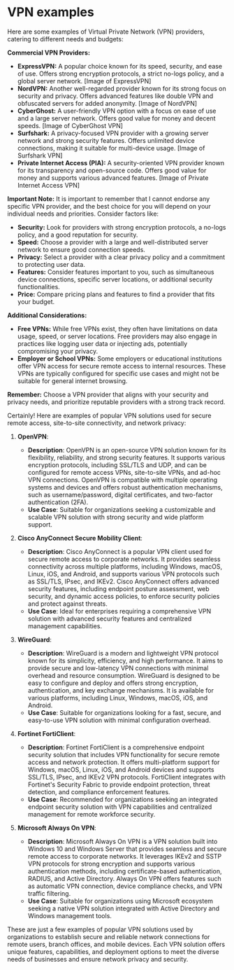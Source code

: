 # VPN examples

Here are some examples of Virtual Private Network (VPN) providers, catering to different needs and budgets:

**Commercial VPN Providers:**

* **ExpressVPN:** A popular choice known for its speed, security, and ease of use. Offers strong encryption protocols, a strict no-logs policy, and a global server network.
[Image of ExpressVPN]
* **NordVPN:** Another well-regarded provider known for its strong focus on security and privacy. Offers advanced features like double VPN and obfuscated servers for added anonymity. 
[Image of NordVPN]
* **CyberGhost:** A user-friendly VPN option with a focus on ease of use and a large server network. Offers good value for money and decent speeds.
[Image of CyberGhost VPN]
* **Surfshark:** A privacy-focused VPN provider with a growing server network and strong security features. Offers unlimited device connections, making it suitable for multi-device usage.
[Image of Surfshark VPN]
* **Private Internet Access (PIA):** A security-oriented VPN provider known for its transparency and open-source code. Offers good value for money and supports various advanced features.
[Image of Private Internet Access VPN]

**Important Note:** It is important to remember that I cannot endorse any specific VPN provider, and the best choice for you will depend on your individual needs and priorities. Consider factors like:

* **Security:** Look for providers with strong encryption protocols, a no-logs policy, and a good reputation for security.
* **Speed:**  Choose a provider with a large and well-distributed server network to ensure good connection speeds.
* **Privacy:**  Select a provider with a clear privacy policy and a commitment to protecting user data.
* **Features:**  Consider features important to you, such as simultaneous device connections, specific server locations, or additional security functionalities.
* **Price:**   Compare pricing plans and features to find a provider that fits your budget.

**Additional Considerations:**

* **Free VPNs:** While free VPNs exist, they often have limitations on data usage, speed, or server locations.  Free providers may also engage in practices like logging user data or injecting ads, potentially compromising your privacy. 
* **Employer or School VPNs:**  Some employers or educational institutions offer VPN access for secure remote access to internal resources. These VPNs are typically configured for specific use cases and might not be suitable for general internet browsing.

**Remember:** Choose a VPN provider that aligns with your security and privacy needs, and prioritize reputable providers with a strong track record. 

Certainly! Here are examples of popular VPN solutions used for secure remote access, site-to-site connectivity, and network privacy:

1. **OpenVPN**:
   - **Description**: OpenVPN is an open-source VPN solution known for its flexibility, reliability, and strong security features. It supports various encryption protocols, including SSL/TLS and UDP, and can be configured for remote access VPNs, site-to-site VPNs, and ad-hoc VPN connections. OpenVPN is compatible with multiple operating systems and devices and offers robust authentication mechanisms, such as username/password, digital certificates, and two-factor authentication (2FA).
   - **Use Case**: Suitable for organizations seeking a customizable and scalable VPN solution with strong security and wide platform support.

2. **Cisco AnyConnect Secure Mobility Client**:
   - **Description**: Cisco AnyConnect is a popular VPN client used for secure remote access to corporate networks. It provides seamless connectivity across multiple platforms, including Windows, macOS, Linux, iOS, and Android, and supports various VPN protocols such as SSL/TLS, IPsec, and IKEv2. Cisco AnyConnect offers advanced security features, including endpoint posture assessment, web security, and dynamic access policies, to enforce security policies and protect against threats.
   - **Use Case**: Ideal for enterprises requiring a comprehensive VPN solution with advanced security features and centralized management capabilities.

3. **WireGuard**:
   - **Description**: WireGuard is a modern and lightweight VPN protocol known for its simplicity, efficiency, and high performance. It aims to provide secure and low-latency VPN connections with minimal overhead and resource consumption. WireGuard is designed to be easy to configure and deploy and offers strong encryption, authentication, and key exchange mechanisms. It is available for various platforms, including Linux, Windows, macOS, iOS, and Android.
   - **Use Case**: Suitable for organizations looking for a fast, secure, and easy-to-use VPN solution with minimal configuration overhead.

4. **Fortinet FortiClient**:
   - **Description**: Fortinet FortiClient is a comprehensive endpoint security solution that includes VPN functionality for secure remote access and network protection. It offers multi-platform support for Windows, macOS, Linux, iOS, and Android devices and supports SSL/TLS, IPsec, and IKEv2 VPN protocols. FortiClient integrates with Fortinet's Security Fabric to provide endpoint protection, threat detection, and compliance enforcement features.
   - **Use Case**: Recommended for organizations seeking an integrated endpoint security solution with VPN capabilities and centralized management for remote workforce security.

5. **Microsoft Always On VPN**:
   - **Description**: Microsoft Always On VPN is a VPN solution built into Windows 10 and Windows Server that provides seamless and secure remote access to corporate networks. It leverages IKEv2 and SSTP VPN protocols for strong encryption and supports various authentication methods, including certificate-based authentication, RADIUS, and Active Directory. Always On VPN offers features such as automatic VPN connection, device compliance checks, and VPN traffic filtering.
   - **Use Case**: Suitable for organizations using Microsoft ecosystem seeking a native VPN solution integrated with Active Directory and Windows management tools.

These are just a few examples of popular VPN solutions used by organizations to establish secure and reliable network connections for remote users, branch offices, and mobile devices. Each VPN solution offers unique features, capabilities, and deployment options to meet the diverse needs of businesses and ensure network privacy and security.


